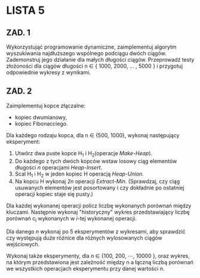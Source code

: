 # LISTA 5
## ZAD. 1
Wykorzystująć programowanie dynamiczne, zaimplementuj algorytm wyszukiwania
najdłuższego wspólnego podciągu dwóch ciągów.
Zademonstruj jego działanie dla małych długości ciągów.
Przeprowadź testy złożoności dla ciągów długości n ∈ { 1000, 2000, ... , 5000 } i przygotuj
odpowiednie wykresy z wynikami.
## ZAD. 2
Zaimplementuj kopce złączalne:
- kopiec dwumianowy,
- kopiec Fibonacciego.

Dla każdego rodzaju kopca, dla n ∈ {500, 1000}, wykonaj następujący eksperyment:
  1. Utwórz dwa puste kopce H<sub>1</sub> i H<sub>2</sub>(operacje *Make-Heap*).
  2. Do każdego z tych dwóch kopców wstaw losowy ciąg elementów długości *n* operacjami *Heap-Insert*.
  3. Scal H<sub>1</sub> i H<sub>2</sub> w jeden kopiec H operacją *Heap-Union*.
  4. Na kopcu H wykonaj *2n* operacji *Extract-Min*. (Sprawdzaj, czy ciąg usuwanych elementów jest posortowany i czy dokładnie po ostatniej operacji kopiec staje się
pusty.)

Dla każdej wykonanej operacji policz liczbę wykonanych porównań między kluczami.
Następnie wykonaj "historyczny" wykres przedstawiający liczbę porównań c<sub>i</sub> wykonanych w *i*-tej wykonanej operacji.

Dla danego *n* wykonaj po 5 eksperymentów z wykresami, aby sprawdzić czy występują duże
różnice dla różnych wylosowanych ciągów wejściowych.

Wykonaj także eksperymenty, dla *n* ∈ {100, 200, ⋯, 10000 }, oraz wykres, na którym
przedstawiona jest zależność między n a łączną liczbą porównań we wszystkich operacjach
eksperymentu przy danej wartości *n*.
